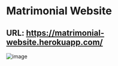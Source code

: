 # Matrimonial Website
## URL: https://matrimonial-website.herokuapp.com/

![image](https://user-images.githubusercontent.com/44496666/163439250-733e81ca-41eb-4ff7-8a8a-fc227441a748.png)

